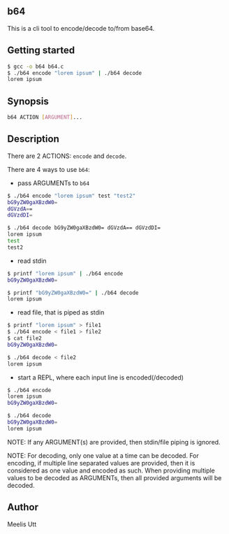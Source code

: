 ## b64

This is a cli tool to encode/decode to/from base64.

## Getting started

```sh
$ gcc -o b64 b64.c
$ ./b64 encode "lorem ipsum" | ./b64 decode
lorem ipsum
```

## Synopsis

```sh
b64 ACTION [ARGUMENT]...
```

## Description

There are 2 ACTIONS: `encode` and `decode`.

There are 4 ways to use `b64`:

* pass ARGUMENTs to `b64`
```sh
$ ./b64 encode "lorem ipsum" test "test2"
bG9yZW0gaXBzdW0=
dGVzdA==
dGVzdDI=

$ ./b64 decode bG9yZW0gaXBzdW0= dGVzdA== dGVzdDI=
lorem ipsum
test
test2
```
* read stdin
```sh
$ printf "lorem ipsum" | ./b64 encode
bG9yZW0gaXBzdW0=

$ printf "bG9yZW0gaXBzdW0=" | ./b64 decode
lorem ipsum
```
* read file, that is piped as stdin
```sh
$ printf "lorem ipsum" > file1
$ ./b64 encode < file1 > file2
$ cat file2
bG9yZW0gaXBzdW0=

$ ./b64 decode < file2
lorem ipsum
```
* start a REPL, where each input line is encoded(/decoded)
```sh
$ ./b64 encode
lorem ipsum
bG9yZW0gaXBzdW0=

$ ./b64 decode
bG9yZW0gaXBzdW0=
lorem ipsum
```

NOTE: If any ARGUMENT(s) are provided, then stdin/file piping is ignored.

NOTE: For decoding, only one value at a time can be decoded. For encoding, if multiple line separated values are provided, then it is considered as one value and encoded as such.
When providing multiple values to be decoded as ARGUMENTs, then all provided arguments will be decoded.

## Author

Meelis Utt
